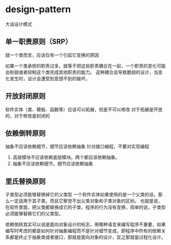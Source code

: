 # design-pattern
大话设计模式


## 单一职责原则（SRP）
就一个类而言，应该仅有一个引起它变换的原因

如果一个类承担的职责过多，就等于把这些职责耦合在一起，一个职责的变化可能会削弱或者抑制这个类完成其他职责的能力。
这种耦合会导致脆弱的设计，当变化发生时，设计会遭受到意想不到的破坏。

## 开放封闭原则
软件实体（类、模板、函数等）应该可以拓展，但是不可以修改
对于拓展是开放的，对于修改是封闭的

## 依赖倒转原则
抽象不应该依赖细节，细节应该依赖抽象
针对接口编程，不要对实现编程
1. 高层模块不应该依赖底层模块。两个都应该依赖抽象。
2. 抽象不应该依赖细节。细节应该依赖抽象

## 里氏替换原则
子类型必须能够替换掉它的父类型
一个软件实体如果使用的是一个父类的话，那么一定适用于其子类，而且它察觉不出父类对象和子类对象的区别。
也就是说，在软件里面，把父类都替换成它的子类，程序的行为没有变换，简单的说，子类型必须能够替换它们的父类型。


依赖倒转其实可以说是面向对象设计的标志，用哪种语言来编写程序不重要，如果编写时考虑的都是如何针对抽象编程而不是针对细节变成，即程序中所有的依赖关系都是终止于抽象类或者接口，那就是面向对象的设计，反之那就是过程化设计。
